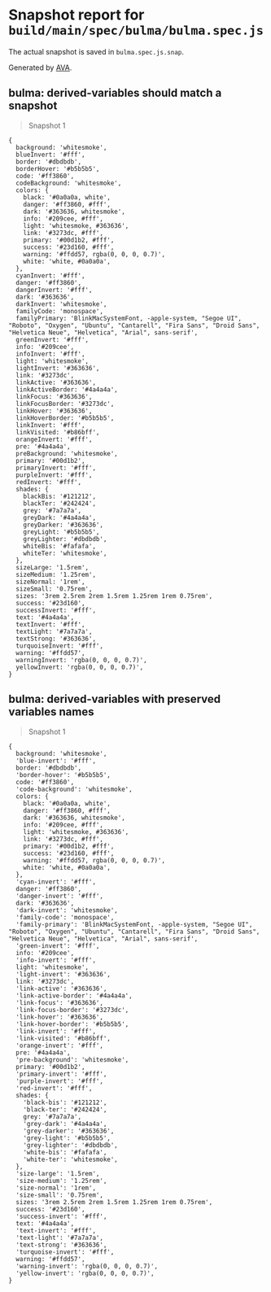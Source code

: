 # Snapshot report for `build/main/spec/bulma/bulma.spec.js`

The actual snapshot is saved in `bulma.spec.js.snap`.

Generated by [AVA](https://ava.li).

## bulma: derived-variables should match a snapshot

> Snapshot 1

    {
      background: 'whitesmoke',
      blueInvert: '#fff',
      border: '#dbdbdb',
      borderHover: '#b5b5b5',
      code: '#ff3860',
      codeBackground: 'whitesmoke',
      colors: {
        black: '#0a0a0a, white',
        danger: '#ff3860, #fff',
        dark: '#363636, whitesmoke',
        info: '#209cee, #fff',
        light: 'whitesmoke, #363636',
        link: '#3273dc, #fff',
        primary: '#00d1b2, #fff',
        success: '#23d160, #fff',
        warning: '#ffdd57, rgba(0, 0, 0, 0.7)',
        white: 'white, #0a0a0a',
      },
      cyanInvert: '#fff',
      danger: '#ff3860',
      dangerInvert: '#fff',
      dark: '#363636',
      darkInvert: 'whitesmoke',
      familyCode: 'monospace',
      familyPrimary: 'BlinkMacSystemFont, -apple-system, "Segoe UI", "Roboto", "Oxygen", "Ubuntu", "Cantarell", "Fira Sans", "Droid Sans", "Helvetica Neue", "Helvetica", "Arial", sans-serif',
      greenInvert: '#fff',
      info: '#209cee',
      infoInvert: '#fff',
      light: 'whitesmoke',
      lightInvert: '#363636',
      link: '#3273dc',
      linkActive: '#363636',
      linkActiveBorder: '#4a4a4a',
      linkFocus: '#363636',
      linkFocusBorder: '#3273dc',
      linkHover: '#363636',
      linkHoverBorder: '#b5b5b5',
      linkInvert: '#fff',
      linkVisited: '#b86bff',
      orangeInvert: '#fff',
      pre: '#4a4a4a',
      preBackground: 'whitesmoke',
      primary: '#00d1b2',
      primaryInvert: '#fff',
      purpleInvert: '#fff',
      redInvert: '#fff',
      shades: {
        blackBis: '#121212',
        blackTer: '#242424',
        grey: '#7a7a7a',
        greyDark: '#4a4a4a',
        greyDarker: '#363636',
        greyLight: '#b5b5b5',
        greyLighter: '#dbdbdb',
        whiteBis: '#fafafa',
        whiteTer: 'whitesmoke',
      },
      sizeLarge: '1.5rem',
      sizeMedium: '1.25rem',
      sizeNormal: '1rem',
      sizeSmall: '0.75rem',
      sizes: '3rem 2.5rem 2rem 1.5rem 1.25rem 1rem 0.75rem',
      success: '#23d160',
      successInvert: '#fff',
      text: '#4a4a4a',
      textInvert: '#fff',
      textLight: '#7a7a7a',
      textStrong: '#363636',
      turquoiseInvert: '#fff',
      warning: '#ffdd57',
      warningInvert: 'rgba(0, 0, 0, 0.7)',
      yellowInvert: 'rgba(0, 0, 0, 0.7)',
    }

## bulma: derived-variables with preserved variables names

> Snapshot 1

    {
      background: 'whitesmoke',
      'blue-invert': '#fff',
      border: '#dbdbdb',
      'border-hover': '#b5b5b5',
      code: '#ff3860',
      'code-background': 'whitesmoke',
      colors: {
        black: '#0a0a0a, white',
        danger: '#ff3860, #fff',
        dark: '#363636, whitesmoke',
        info: '#209cee, #fff',
        light: 'whitesmoke, #363636',
        link: '#3273dc, #fff',
        primary: '#00d1b2, #fff',
        success: '#23d160, #fff',
        warning: '#ffdd57, rgba(0, 0, 0, 0.7)',
        white: 'white, #0a0a0a',
      },
      'cyan-invert': '#fff',
      danger: '#ff3860',
      'danger-invert': '#fff',
      dark: '#363636',
      'dark-invert': 'whitesmoke',
      'family-code': 'monospace',
      'family-primary': 'BlinkMacSystemFont, -apple-system, "Segoe UI", "Roboto", "Oxygen", "Ubuntu", "Cantarell", "Fira Sans", "Droid Sans", "Helvetica Neue", "Helvetica", "Arial", sans-serif',
      'green-invert': '#fff',
      info: '#209cee',
      'info-invert': '#fff',
      light: 'whitesmoke',
      'light-invert': '#363636',
      link: '#3273dc',
      'link-active': '#363636',
      'link-active-border': '#4a4a4a',
      'link-focus': '#363636',
      'link-focus-border': '#3273dc',
      'link-hover': '#363636',
      'link-hover-border': '#b5b5b5',
      'link-invert': '#fff',
      'link-visited': '#b86bff',
      'orange-invert': '#fff',
      pre: '#4a4a4a',
      'pre-background': 'whitesmoke',
      primary: '#00d1b2',
      'primary-invert': '#fff',
      'purple-invert': '#fff',
      'red-invert': '#fff',
      shades: {
        'black-bis': '#121212',
        'black-ter': '#242424',
        grey: '#7a7a7a',
        'grey-dark': '#4a4a4a',
        'grey-darker': '#363636',
        'grey-light': '#b5b5b5',
        'grey-lighter': '#dbdbdb',
        'white-bis': '#fafafa',
        'white-ter': 'whitesmoke',
      },
      'size-large': '1.5rem',
      'size-medium': '1.25rem',
      'size-normal': '1rem',
      'size-small': '0.75rem',
      sizes: '3rem 2.5rem 2rem 1.5rem 1.25rem 1rem 0.75rem',
      success: '#23d160',
      'success-invert': '#fff',
      text: '#4a4a4a',
      'text-invert': '#fff',
      'text-light': '#7a7a7a',
      'text-strong': '#363636',
      'turquoise-invert': '#fff',
      warning: '#ffdd57',
      'warning-invert': 'rgba(0, 0, 0, 0.7)',
      'yellow-invert': 'rgba(0, 0, 0, 0.7)',
    }
